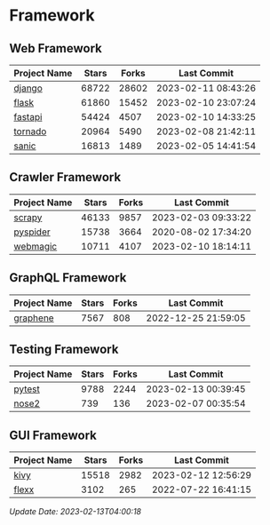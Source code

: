 # Framework

## Web Framework
| Project Name | Stars | Forks | Last Commit |
| ------------ | ----- | ----- | ----------- |
| [django](https://github.com/django/django) | 68722 | 28602 | 2023-02-11 08:43:26 |
| [flask](https://github.com/pallets/flask) | 61860 | 15452 | 2023-02-10 23:07:24 |
| [fastapi](https://github.com/tiangolo/fastapi) | 54424 | 4507 | 2023-02-10 14:33:25 |
| [tornado](https://github.com/tornadoweb/tornado) | 20964 | 5490 | 2023-02-08 21:42:11 |
| [sanic](https://github.com/sanic-org/sanic) | 16813 | 1489 | 2023-02-05 14:41:54 |

## Crawler Framework
| Project Name | Stars | Forks | Last Commit |
| ------------ | ----- | ----- | ----------- |
| [scrapy](https://github.com/scrapy/scrapy) | 46133 | 9857 | 2023-02-03 09:33:22 |
| [pyspider](https://github.com/binux/pyspider) | 15738 | 3664 | 2020-08-02 17:34:20 |
| [webmagic](https://github.com/code4craft/webmagic) | 10711 | 4107 | 2023-02-10 18:14:11 |

## GraphQL Framework
| Project Name | Stars | Forks | Last Commit |
| ------------ | ----- | ----- | ----------- |
| [graphene](https://github.com/graphql-python/graphene) | 7567 | 808 | 2022-12-25 21:59:05 |

## Testing Framework
| Project Name | Stars | Forks | Last Commit |
| ------------ | ----- | ----- | ----------- |
| [pytest](https://github.com/pytest-dev/pytest) | 9788 | 2244 | 2023-02-13 00:39:45 |
| [nose2](https://github.com/nose-devs/nose2) | 739 | 136 | 2023-02-07 00:35:54 |

## GUI Framework
| Project Name | Stars | Forks | Last Commit |
| ------------ | ----- | ----- | ----------- |
| [kivy](https://github.com/kivy/kivy) | 15518 | 2982 | 2023-02-12 12:56:29 |
| [flexx](https://github.com/flexxui/flexx) | 3102 | 265 | 2022-07-22 16:41:15 |

*Update Date: 2023-02-13T04:00:18*